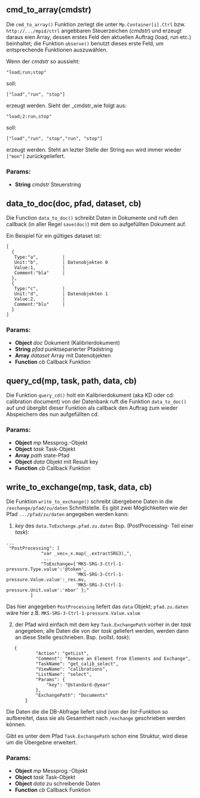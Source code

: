 

<!-- Start ./lib/utils.js -->

## cmd_to_array(cmdstr)

Die ```cmd_to_array()``` Funktion zerlegt die
unter ```Mp.Container[i].Ctrl``` bzw. ```http://.../mpid/ctrl```
angebbaren Steuerzeichen (_cmdstr_) und erzeugt daraus eien Array,
dessen erstes Feld den aktuellen Auftrag (load, run etc.)
beinhaltet; die Funktion ```observe()``` benutzt dieses erste Feld,
um entsprechende Funktionen auszuwählen.

Wenn der _cmdstr_ so aussieht:
```
"load;run;stop"
```
soll:
```
["load","run", "stop"]
```
erzeugt werden. Sieht der _cmdstr_wie folgt aus:
```
"load;2:run,stop"
```
soll:
```
["load","run", "stop","run", "stop"]
```
erzeugt werden. Steht an lezter Stelle der String ```mon```
wird immer wieder ```["mon"]``` zurückgeliefert.

### Params: 

* **String** *cmdstr* Steuerstring

## data_to_doc(doc, pfad, dataset, cb)

Die Function ```data_to_doc()```
schreibt Daten in Dokumente und ruft den callback
(in aller Regel ```save(doc)```)
mit dem so aufgefüllten Dokument auf.

Ein Beispiel für ein gültiges dataset ist:
```
[
  {
   Type:"a",         |
   Unit:"b",         | Datenobjekten 0
   Value:1,          |
   Comment:"bla"     |
  },
  {
   Type:"c",         |
   Unit:"d",         | Datenobjekten 1
   Value:2,          |
   Comment:"blu"     |
  }
]
```

### Params: 

* **Object** *doc* Dokument (Kalibrierdokument)
* **String** *pfad* punktseparierter Pfadstring
* **Array** *dataset* Array mit Datenobjekten
* **Function** *cb* Callback Funktion

## query_cd(mp, task, path, data, cb)

Die Funktion ```query_cd()``` holt
ein Kalibrierdokument (aka KD
oder cd: calibration document) von der Datenbank
ruft die Funktion ```data_to_doc()``` auf und
übergibt dieser Funktion als callback den Auftrag
zum wieder Abspeichern des nun aufgefüllten cd.

### Params: 

* **Object** *mp* Messprog.-Objekt
* **Object** *task* Task-Objekt
* **Array** *path* state-Pfad
* **Object** *data* Objekt mit Result key
* **Function** *cb* Callback Funktion

## write_to_exchange(mp, task, data, cb)

Die Funktion ```write_to_exchange()``` schreibt
übergebene Daten in die ```/exchange/pfad/zu/daten``` Schnittstelle.
Es gibt zwei Möglichkeiten wie der Pfad
```.../pfad/zu/daten``` angegeben werden kann:

1)  _key_ des ```data.ToExchange.pfad.zu.daten```
Bsp. (PostProcessing- Teil einer _task_):
```
...
 "PostProcessing": [
             "var _vec=_x.map(_.extractSRG3),",
              ...
             "ToExchange={'MKS-SRG-3-Ctrl-1-pressure.Type.value':'@token',
                          'MKS-SRG-3-Ctrl-1-pressure.Value.value':_res.mv,
                          'MKS-SRG-3-Ctrl-1-pressure.Unit.value':'mbar' };"
         ]
```
Das hier angegeben ```PostProcessing``` liefert das ```data```
Objekt; ```pfad.zu.daten``` wäre hier z.B. ```MKS-SRG-3-Ctrl-1-pressure.Value.value```

2) der Pfad wird einfach mit dem key ```Task.ExchangePath``` vorher
in der _task_ angegeben; alle Daten die von der _task_
geliefert werden, werden dann an diese Stelle geschrieben.
Bsp. (vollst. _task_):
```
   {
           "Action": "getList",
           "Comment": "Remove an Element from Elements and Exchange",
           "TaskName": "get_calib_select",
           "ViewName": "calibrations",
           "ListName": "select",
           "Params": {
               "key": "@standard-@year"
           },
           "ExchangePath": "Documents"
       }
```
Die Daten die die DB-Abfrage liefert sind (von der _list_-Funktion
so  aufbereitet, dass sie als Gesamtheit nach ```/exchange```
geschrieben werden können.

Gibt es unter dem Pfad ```Task.ExchangePath``` schon eine Struktur,
wird diese um die Übergebne erweitert.

### Params: 

* **Object** *mp* Messprog.-Objekt
* **Object** *task* Task-Objekt
* **Object** *data* zu schreibende Daten
* **Function** *cb* Callback Funktion

<!-- End ./lib/utils.js -->

